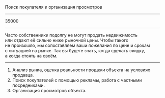 Поиск покупателя и&nbsp;организация просмотров

---

35000

---

Часто собственники подолгу не&nbsp;могут продать недвижимость или&nbsp;отдают её сильно ниже рыночной цены. Чтобы такого не&nbsp;произошло, мы&nbsp;сопоставляем ваши пожелания по&nbsp;цене и&nbsp;срокам с&nbsp;ситуацией на&nbsp;рынке. Так вы&nbsp;будете знать, когда сделать скидку, а&nbsp;когда стоять на&nbsp;своём.

----

1. Анализ рынка, оценка реальности продажи объекта на&nbsp;условиях продавца.
2. Поиск покупателей с&nbsp;помощью рекламы, работа с&nbsp;частными посредниками.
3. Организация просмотров объекта.